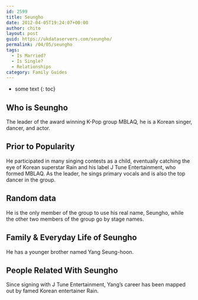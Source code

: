 ```yaml
---
id: 2599
title: Seungho
date: 2012-04-05T19:24:07+00:00
author: chito
layout: post
guid: https://ukdataservers.com/seungho/
permalink: /04/05/seungho
tags:
  - Is Married?
  - Is Single?
  - Relationships
category: Family Guides
---
```


* some text
{: toc}
          
          
## Who is  Seungho
                  
                  
                  
The leader of the award winning K-Pop group MBLAQ, he is a Korean singer, dancer, and actor.
                  
                
                
                
## Prior to Popularity 
                  
                  
                  
He participated in many singing contests as a child, eventually catching the eye of Korean superstar Rain and his label J Tune Entertainment, who formed MBLAQ. As the leader, he sings primary vocals and is also the top dancer in the group.
                  
                
                
                
## Random data 
                  
                  
                  
He is the only member of the group to use his real name, Seungho, while the other two members of the group go by stage names.
                  
                
                
                
## Family & Everyday Life of Seungho
                  
                  
                  
He has a younger brother named Yang Seung-hoon.
                  
                
                
                
## People Related With  Seungho
                  
                  
                  
Since signing with J Tune Entertainment, Yang&#8217;s career has been mapped out by famed Korean entertainer Rain.
                  
                
              
            
          
          
          
    
    
  
